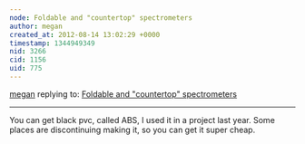 ```yaml
---
node: Foldable and "countertop" spectrometers
author: megan
created_at: 2012-08-14 13:02:29 +0000
timestamp: 1344949349
nid: 3266
cid: 1156
uid: 775
---
```




[megan](../profile/megan) replying to: [Foldable and "countertop" spectrometers](../notes/warren/8-13-2012/foldable-and-countertop-spectrometers)

----
You can get black pvc, called ABS, I used it in a project last year. Some places are discontinuing making it, so you can get it super cheap. 